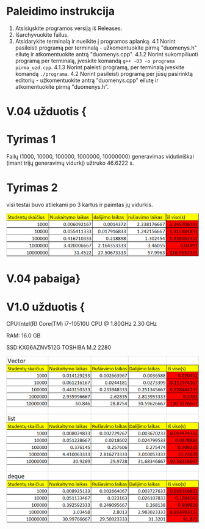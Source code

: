 # Paleidimo instrukcija

1. Atsisiųskite programos versiją iš Releases.
2. Išarchyvuokite failus.
3. Atsidarykite terminalą ir nueikite į programos aplanką.
4.1 Norint pasileisti programą per terminalą - užkomentuokite pirmą "duomenys.h" eilutę ir atkomentuokite antrą "duomenys.cpp".
4.1.2 Norint sukompiliuoti programą per terminalą, įveskite komandą `g++ -O3 -o programa pirma_uzd.cpp`.
4.1.3 Norint paleisti programą, per terminalą įveskite komandą `./programa`.
4.2 Norint pasileisti programą per jūsų pasirinktą editorių - užkomentuokite antrą "duomenys.cpp" eilutę ir atkomentuokite pirmą "duomenys.h".

# V.04 užduotis {

# Tyrimas 1

Failų (1000, 10000, 100000, 1000000, 10000000) generavimas vidutiniškai (imant trijų generavimų vidurkį) užtruko 46.6222 s.

# Tyrimas 2

visi testai buvo atliekami po 3 kartus ir paimtas jų vidurkis.

![img_2.png](img_2.png)

# V.04 pabaiga}

# V1.0 užduotis {

CPU:Intel(R) Core(TM) i7-10510U CPU @ 1.80GHz   2.30 GHz

RAM: 16.0 GB

SSD:KXG6AZNV512G TOSHIBA M.2 2280 

![img_3.png](img_3.png)


